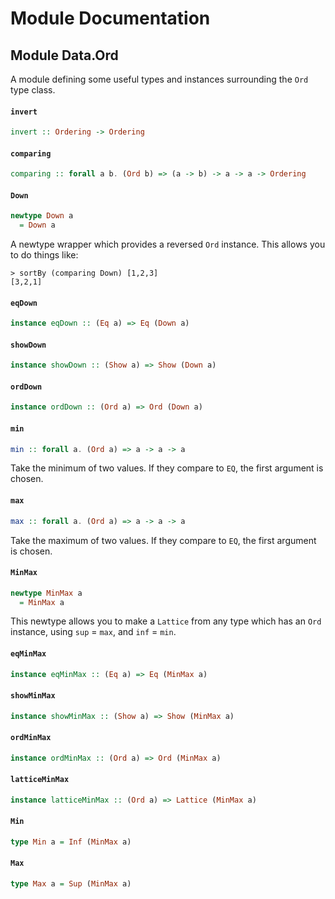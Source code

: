 # Module Documentation

## Module Data.Ord


A module defining some useful types and instances surrounding the `Ord`
type class.

#### `invert`

``` purescript
invert :: Ordering -> Ordering
```


#### `comparing`

``` purescript
comparing :: forall a b. (Ord b) => (a -> b) -> a -> a -> Ordering
```


#### `Down`

``` purescript
newtype Down a
  = Down a
```

A newtype wrapper which provides a reversed `Ord` instance. This allows
you to do things like:

    > sortBy (comparing Down) [1,2,3]
    [3,2,1]

#### `eqDown`

``` purescript
instance eqDown :: (Eq a) => Eq (Down a)
```


#### `showDown`

``` purescript
instance showDown :: (Show a) => Show (Down a)
```


#### `ordDown`

``` purescript
instance ordDown :: (Ord a) => Ord (Down a)
```


#### `min`

``` purescript
min :: forall a. (Ord a) => a -> a -> a
```

Take the minimum of two values. If they compare to `EQ`, the first
argument is chosen.

#### `max`

``` purescript
max :: forall a. (Ord a) => a -> a -> a
```

Take the maximum of two values. If they compare to `EQ`, the first
argument is chosen.

#### `MinMax`

``` purescript
newtype MinMax a
  = MinMax a
```

This newtype allows you to make a `Lattice` from any type which has an
`Ord` instance, using `sup` = `max`, and `inf` = `min`.

#### `eqMinMax`

``` purescript
instance eqMinMax :: (Eq a) => Eq (MinMax a)
```


#### `showMinMax`

``` purescript
instance showMinMax :: (Show a) => Show (MinMax a)
```


#### `ordMinMax`

``` purescript
instance ordMinMax :: (Ord a) => Ord (MinMax a)
```


#### `latticeMinMax`

``` purescript
instance latticeMinMax :: (Ord a) => Lattice (MinMax a)
```


#### `Min`

``` purescript
type Min a = Inf (MinMax a)
```


#### `Max`

``` purescript
type Max a = Sup (MinMax a)
```